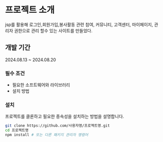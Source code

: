 # 프로젝트 소개

jsp를 활용해 로그인,회원가입,봉사활동 관련 참여, 커뮤니티, 고객센터, 마이페이지, 관리자 권한으로 관리 할수 있는 사이트를 만들었다.

## 개발 기간 

2024.08.13 ~ 2024.08.20

### 필수 조건

- 필요한 소프트웨어와 라이브러리
- 설치 방법

### 설치

프로젝트를 클론하고 필요한 종속성을 설치하는 방법을 설명합니다.

```bash
git clone https://github.com/사용자명/프로젝트명.git
cd 프로젝트명
npm install # 또는 다른 패키지 관리자 명령어
